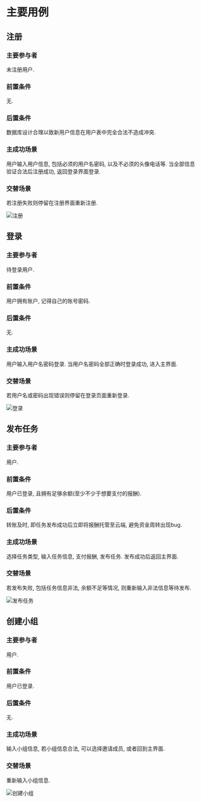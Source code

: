 # 主要用例
## 注册
### 主要参与者
未注册用户.
### 前置条件
无.
### 后置条件
数据库设计合理以致新用户信息在用户表中完全合法不造成冲突.
### 主成功场景
用户输入用户信息, 包括必须的用户名密码, 以及不必须的头像电话等. 当全部信息验证合法后注册成功, 返回登录界面登录.
### 交替场景
若注册失败则停留在注册界面重新注册.

![注册](../image/6.2.1.png)

## 登录
### 主要参与者
待登录用户.
### 前置条件
用户拥有账户, 记得自己的账号密码.
### 后置条件
无.
### 主成功场景
用户输入用户名密码登录. 当用户名密码全部正确时登录成功, 进入主界面.
### 交替场景
若用户名或密码出现错误则停留在登录页面重新登录.

![登录](../image/6.2.2.png)

## 发布任务
### 主要参与者
用户.
### 前置条件
用户已登录, 且拥有足够余额(至少不少于想要支付的报酬).
### 后置条件
转账及时, 即任务发布成功后立即将报酬托管至云端, 避免资金周转出现bug.
### 主成功场景
选择任务类型, 输入任务信息, 支付报酬, 发布任务. 发布成功后返回主界面.
### 交替场景
若发布失败, 包括任务信息非法, 余额不足等情况, 则重新输入非法信息等待发布.

![发布任务](../image/6.2.3.png)

## 创建小组
### 主要参与者
用户.
### 前置条件
用户已登录.
### 后置条件
无.
### 主成功场景
输入小组信息, 若小组信息合法, 可以选择邀请成员, 或者回到主界面.
### 交替场景
重新输入小组信息.

![创建小组](../image/6.2.4.png)


